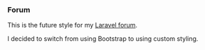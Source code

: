 ### Forum

This is the future style for my [Laravel forum](https://github.com/zaknes/forum).

I decided to switch from using Bootstrap to using custom styling.
